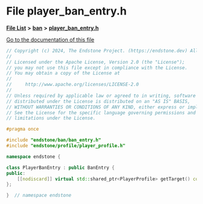 

# File player\_ban\_entry.h

[**File List**](files.md) **>** [**ban**](dir_f1b1f2e9abb31749ef58cd98f22bcd78.md) **>** [**player\_ban\_entry.h**](player__ban__entry_8h.md)

[Go to the documentation of this file](player__ban__entry_8h.md)


```C++
// Copyright (c) 2024, The Endstone Project. (https://endstone.dev) All Rights Reserved.
//
// Licensed under the Apache License, Version 2.0 (the "License");
// you may not use this file except in compliance with the License.
// You may obtain a copy of the License at
//
//     http://www.apache.org/licenses/LICENSE-2.0
//
// Unless required by applicable law or agreed to in writing, software
// distributed under the License is distributed on an "AS IS" BASIS,
// WITHOUT WARRANTIES OR CONDITIONS OF ANY KIND, either express or implied.
// See the License for the specific language governing permissions and
// limitations under the License.

#pragma once

#include "endstone/ban/ban_entry.h"
#include "endstone/profile/player_profile.h"

namespace endstone {

class PlayerBanEntry : public BanEntry {
public:
    [[nodiscard]] virtual std::shared_ptr<PlayerProfile> getTarget() const = 0;
};

}  // namespace endstone
```


